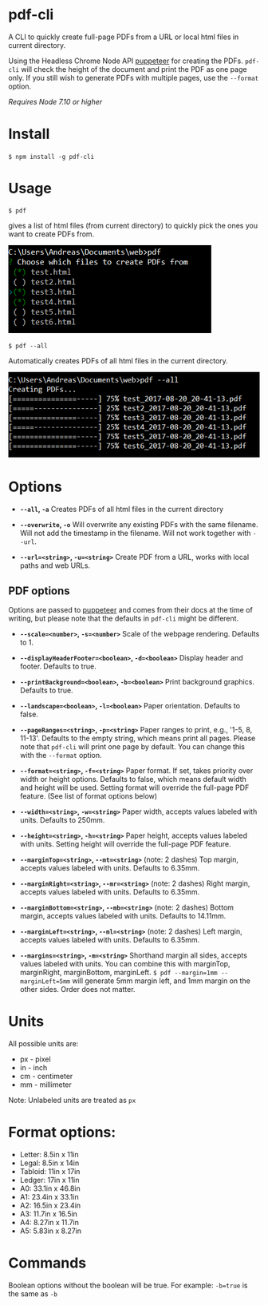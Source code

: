 # pdf-cli
A CLI to quickly create full-page PDFs from a URL or local html files in current directory.

Using the Headless Chrome Node API [puppeteer](https://github.com/GoogleChrome/puppeteer) for creating the PDFs. `pdf-cli` will check the height of the document and print the PDF as one page only. If you still wish to generate PDFs with multiple pages, use the `--format` option.

*Requires Node 7.10 or higher*

# Install
`$ npm install -g pdf-cli`

# Usage
```
$ pdf
```
gives a list of html files (from current directory) to quickly pick the ones you want to create PDFs from.

![Example pdf](/images/example-pdf.png?raw=true "Example pdf")

```
$ pdf --all
```
Automatically creates PDFs of all html files in the current directory.

![Example pdf --all](/images/example-pdf-all.png?raw=true "Example pdf --all")

# Options
- **`--all`, `-a`**
Creates PDFs of all html files in the current directory

- **`--overwrite`, `-o`**
Will overwrite any existing PDFs with the same filename. Will not add the timestamp in the filename. Will not work together with `--url`.

- **`--url=<string>`, `-u=<string>`**
Create PDF from a URL, works with local paths and web URLs.

## PDF options
Options are passed to [puppeteer](https://github.com/GoogleChrome/puppeteer) and comes from their docs at the time of writing, but please note that the defaults in `pdf-cli` might be different.

- **`--scale=<number>`, `-s=<number>`**
Scale of the webpage rendering. Defaults to 1.

- **`--displayHeaderFooter=<boolean>`, `-d=<boolean>`**
Display header and footer. Defaults to true.

- **`--printBackground=<boolean>`, `-b=<boolean>`**
Print background graphics. Defaults to true.

- **`--landscape=<boolean>`, `-l=<boolean>`**
Paper orientation. Defaults to false.

- **`--pageRanges=<string>`, `-p=<string>`**
Paper ranges to print, e.g., '1-5, 8, 11-13'. Defaults to the empty string, which means print all pages. Please note that `pdf-cli` will print one page by default. You can change this with the `--format` option.

- **`--format=<string>`, `-f=<string>`**
Paper format. If set, takes priority over width or height options. Defaults to false, which means default width and height will be used. Setting format will override the full-page PDF feature. (See list of format options below)

- **`--width=<string>`, `-w=<string>`**
Paper width, accepts values labeled with units. Defaults to 250mm.

- **`--height=<string>`, `-h=<string>`**
Paper height, accepts values labeled with units. Setting height will override the full-page PDF feature.

- **`--marginTop=<string>`, `--mt=<string>`** (note: 2 dashes)
Top margin, accepts values labeled with units. Defaults to 6.35mm.

- **`--marginRight=<string>`, `--mr=<string>`** (note: 2 dashes)
Right margin, accepts values labeled with units. Defaults to 6.35mm.

- **`--marginBottom=<string>`, `--mb=<string>`** (note: 2 dashes)
Bottom margin, accepts values labeled with units. Defaults to 14.11mm.

- **`--marginLeft=<string>`, `--ml=<string>`** (note: 2 dashes)
Left margin, accepts values labeled with units. Defaults to 6.35mm.

- **`--margins=<string>`, `-m=<string>`**
Shorthand margin all sides, accepts values labeled with units. You can combine this with marginTop, marginRight, marginBottom, marginLeft. `$ pdf --margin=1mm --marginLeft=5mm` will generate 5mm margin left, and 1mm margin on the other sides. Order does not matter.

# Units
All possible units are:

- px - pixel
- in - inch
- cm - centimeter
- mm - millimeter

Note: Unlabeled units are treated as `px`

# Format options:
- Letter: 8.5in x 11in
- Legal: 8.5in x 14in
- Tabloid: 11in x 17in
- Ledger: 17in x 11in
- A0: 33.1in x 46.8in
- A1: 23.4in x 33.1in
- A2: 16.5in x 23.4in
- A3: 11.7in x 16.5in
- A4: 8.27in x 11.7in
- A5: 5.83in x 8.27in

# Commands
Boolean options without the boolean will be true. For example: `-b=true` is the same as `-b`
